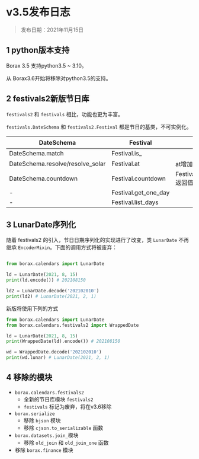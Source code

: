 # v3.5发布日志

> 发布日期：2021年11月15日

## 1 python版本支持

Borax 3.5 支持python3.5 ~ 3.10。

从 Borax3.6开始将移除对python3.5的支持。

## 2 festivals2新版节日库

`festivals2` 和 `festivals` 相比，功能也更为丰富。

`festivals.DateSchema` 和 `festivals2.Festival` 都是节日的基类，不可实例化。

| DateSchema | Festival | 备注 |
| ------ | ----- | ------ |
| DateSchema.match | Festival.is_ | |
| DateSchema.resolve/resolve_solar | Festival.at | at增加month参数|
| DateSchema.countdown | Festival.countdown |  Festival.countdown返回值新增相差天数 |
| - | Festival.get_one_day | |
| - | Festival.list_days | |

## 3 LunarDate序列化

随着 festivals2 的引入，节日日期序列化的实现进行了改变，类 `LunarDate` 不再继承 `EncoderMixin`。下面的调用方式将被废弃：

```python

from borax.calendars import LunarDate

ld = LunarDate(2021, 8, 15)
print(ld.encode()) # 202108150

ld2 = LunarDate.decode('202102010')
print(ld2) # LunarDate(2021, 2, 1)
```

新版将使用下列的方式

```python
from borax.calendars import LunarDate
from borax.calendars.festivals2 import WrappedDate

ld = LunarDate(2021, 8, 15)
print(WrappedDate(ld).encode()) # 202108150

wd = WrappedDate.decode('202102010')
print(wd.lunar) # LunarDate(2021, 2, 1)
```

## 4 移除的模块

- `borax.calendars.festivals2`
  - 全新的节日库模块 `festivals2`
  - `festivals` 标记为废弃，将在v3.6移除
- `borax.serialize`
  - 移除 `bjson` 模块
  - 移除 `cjson.to_serializable` 函数
- `borax.datasets.join_`模块
  - 移除 `old_join` 和 `old_join_one` 函数
- 移除 `borax.finance` 模块